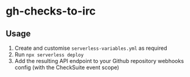 # gh-checks-to-irc

## Usage

1. Create and customise `serverless-variables.yml` as required
2. Run `npx serverless deploy`
3. Add the resulting API endpoint to your Github repository webhooks config (with the CheckSuite event scope)
